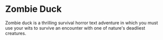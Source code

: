 Zombie Duck
===========

Zombie duck is a thrilling survival horror text adventure
in which you must use your wits to survive an encounter
with one of nature's deadliest creatures.


